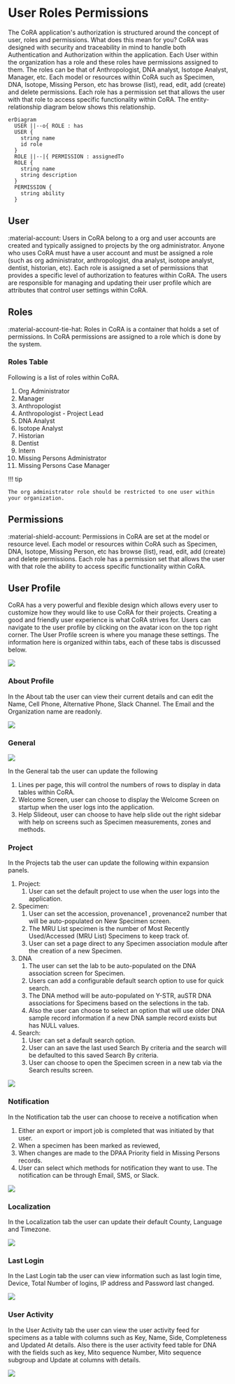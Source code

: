 # User Roles Permissions

The CoRA application's authorization is structured around the concept of user, roles and permissions. What does this mean for you?
CoRA was designed with security and traceability in mind to handle both Authentication and Authorization within the application. Each User within
the organization has a role and these roles have permissions assigned to them. The roles can be that of Anthropologist, DNA analyst, Isotope Analyst, Manager, etc. Each model or resources within CoRA such as Specimen, DNA, Isotope, Missing Person, etc has browse (list), read, edit, add (create) and delete permissions.
Each role has a permission set that allows the user with that role to access specific functionality within CoRA. The entity-relationship diagram below shows this relationship.


``` mermaid
erDiagram
  USER ||--o{ ROLE : has
  USER {
    string name
    id role
  }
  ROLE ||--|{ PERMISSION : assignedTo
  ROLE {
    string name
    string description
  }
  PERMISSION {
    string ability
  }
```

## User

:material-account: Users in CoRA belong to a org and user accounts are created and typically assigned to projects by the org administrator.
Anyone who uses CoRA must have a user account and must be assigned a role (such as org administrator, anthropologist, dna analyst, isotope analyst, dentist, historian, etc). Each role is assigned a set of permissions that provides a specific level of authorization to features within CoRA. The users are responsible for managing and updating their user profile which are attributes that control user settings within CoRA.

## Roles

:material-account-tie-hat: Roles in CoRA is a container that holds a set of permissions. In CoRA permissions are assigned to a role which is done by the system.

### Roles Table

Following is a list of roles within CoRA.

1. Org Administrator
2. Manager
3. Anthropologist
5. Anthropologist - Project Lead
4. DNA Analyst
6. Isotope Analyst
7. Historian 
8. Dentist
9. Intern
10. Missing Persons Administrator
11. Missing Persons Case Manager

!!! tip

    The org administrator role should be restricted to one user within your organization.


## Permissions

:material-shield-account: Permissions in CoRA are set at the model or resource level. Each model or resources within CoRA such as Specimen, DNA, Isotope, Missing Person, etc has browse (list), read, edit, add (create) and delete permissions. Each role has a permission set that allows the user with that role the ability to access specific functionality within CoRA.

## User Profile

CoRA has a very powerful and flexible design which allows every user to customize how they would like to use CoRA for their projects. Creating a good and friendly user experience is what CoRA strives for. Users can navigate to the user profile by clicking on the avatar icon on the top right corner. The User Profile screen is where you manage these settings. The information here is organized within tabs, each of these tabs is discussed below.

![](media/user-profile.gif)

### About Profile

In the About tab the user can view their current details and can edit the Name, Cell Phone, Alternative Phone, Slack Channel. The Email and the Organization name are readonly.

![](assets/screenshots/administration/user-profile.png)

### General

![](assets/screenshots/administration/user-general.png)

In the General tab the user can update the following

1. Lines per page, this will control the numbers of rows to display in data tables within CoRA. 
2. Welcome Screen, user can choose to display the Welcome Screen on startup when the user logs into the application. 
3. Help Slideout, user can choose to have help slide out the right sidebar with help on screens such as Specimen measurements, zones and methods.

### Project

In the Projects tab the user can update the following within expansion panels.

1. Project: 
    1. User can set the default project to use when the user logs into the application.
2. Specimen: 
    1. User can set the accession, provenance1 , provenance2 number that will be auto-populated on New Specimen screen. 
    2. The MRU List specimen is the number of Most Recently Used/Accessed (MRU List) Specimens to keep track of. 
    3. User can set a page direct to any Specimen association module after the creation of a new Specimen.
3. DNA
    1. The user can set the lab to be auto-populated on the DNA association screen for Specimen.
    2. Users can add a configurable default search option to use for quick search. 
    3. The DNA method will be auto-populated on Y-STR, auSTR DNA associations for Specimens based on the selections in the tab. 
    4. Also the user can choose to select an option that will use older DNA sample record information if a new DNA sample record exists but has NULL values.
4. Search: 
    1. User can set a default search option. 
    2. User can an save the last used Search By criteria and the search will be defaulted to this saved Search By criteria. 
    3. User can choose to open the Specimen screen in a new tab via the Search results screen.

![](assets/screenshots/administration/user-project.png)

### Notification

In the Notification tab the user can choose to receive a notification when 
1. Either an export or import job is completed that was initiated by that user.
2. When a specimen has been marked as reviewed,
3. When changes are made to the DPAA Priority field in Missing Persons records.
4. User can select which methods for notification they want to use. The notification can be through Email, SMS, or Slack.

![](assets/screenshots/administration/user-notification.png)

### Localization

In the Localization tab the user can update their default County, Language and Timezone.

![](assets/screenshots/administration/user-localization.png)

### Last Login

In the Last Login tab the user can view information such as last login time, Device, Total Number of logins, IP address and Password last changed.

![](assets/screenshots/administration/user-last-login.png)

### User Activity

In the User Activity tab the user can view the user activity feed for specimens as a table with columns such as Key, Name, Side, Completeness and Updated At details. Also there is the user activity feed table for DNA with the fields such as key, Mito sequence Number, Mito sequence subgroup and Update at columns with details.

![](assets/screenshots/administration/useractivity.png)
